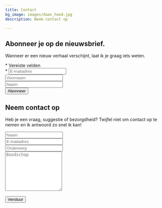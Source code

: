```yaml
---
title: Contact
bg_image: images/daan_hoed.jpg
description: Neem contact op

---
```

<!-- Begin Mailchimp Signup Form -->
<link href="//cdn-images.mailchimp.com/embedcode/classic-10_7.css" rel="stylesheet" type="text/css">
<div class="contact-form width-normal" id="mc_embed_signup">
<form action="https://daanasma.us1.list-manage.com/subscribe/post?u=7fa91ae5f5e462488f8dc4a7c&amp;id=b8f635b9dc" method="post" id="mc-embedded-subscribe-form" name="mc-embedded-subscribe-form" class="validate" target="_blank" novalidate>
    <div id="mc_embed_signup_scroll">
	<h2>Abonneer je op de nieuwsbrief.</h2>
<p>Wanneer er een nieuw verhaal verschijnt, laat ik je graag iets weten.</p>

<div class="indicates-required"><span class="asterisk">*</span> Vereiste velden</div>
<div class="mc-field-group">
	<label for="mce-EMAIL"><span class="asterisk">*</span>
</label>
	<input type="email" value="" name="EMAIL" class="required email" id="mce-EMAIL" placeholder="E-mailadres">
</div>
<div class="mc-field-group">
	<label for="mce-FNAME"></label>
	<input type="text" value="" name="FNAME" class="" id="mce-FNAME" placeholder="Voornaam">
</div>
<div class="mc-field-group">
	<label for="mce-LNAME"></label>
	<input type="text" value="" name="LNAME" class="" id="mce-LNAME" placeholder="Naam">
</div>
	<div id="mce-responses" class="clear">
		<div class="response" id="mce-error-response" style="display:none"></div>
		<div class="response" id="mce-success-response" style="display:none"></div>
	</div>  
    <div style="position: absolute; left: -5000px;" aria-hidden="true"><input type="text" name="b_7fa91ae5f5e462488f8dc4a7c_b8f635b9dc" tabindex="-1" value=""></div>
    <div class="clear"><input type="submit" value="Abonneer" name="subscribe" id="mc-embedded-subscribe" class="button"></div>
    </div>
</form>
</div>
<script type='text/javascript' src='//s3.amazonaws.com/downloads.mailchimp.com/js/mc-validate.js'></script><script type='text/javascript'>(function($) {window.fnames = new Array(); window.ftypes = new Array();fnames[0]='EMAIL';ftypes[0]='email';fnames[1]='FNAME';ftypes[1]='text';fnames[2]='LNAME';ftypes[2]='text';fnames[3]='ADDRESS';ftypes[3]='address';fnames[4]='PHONE';ftypes[4]='phone';}(jQuery));var $mcj = jQuery.noConflict(true);</script>
<!--End mc_embed_signup-->

<h2>Neem contact op</h2>
<p>Heb je een vraag, suggestie of bezorgdheid? Twijfel niet om contact op te nemen en ik antwoord zo snel ik kan!</p>

<form name="contact" class="contact-form width-normal" action="/thank-you/" method="POST" data-netlify="true"> <input type="hidden" name="form-name" value="contact" /> <!-- Text input--> <div class="form-group"> <label class="col-md-4 control-label" for="Name"></label> <div class="col-md-4"> <input id="contact-form-name" name="Name" type="text" placeholder="Naam" class="form-control input-md" required="" autocomplete="off"> </div> </div> <!-- Text input--> <div class="form-group"> <label class="col-md-4 control-label" for="Email"></label> <div class="col-md-4"> <input id="contact-form-email" name="Email" type="email" placeholder="E-mailadres" class="form-control input-md" required="" autocomplete="off"> </div> </div> <!-- Text input--> <div class="form-group"> <label class="col-md-4 control-label" for="Subject"></label> <div class="col-md-4"> <input id="contact-form-subject" name="Subject" type="text" placeholder="Onderwerp" class="form-control input-md" required="" autocomplete="off"> </div> </div> <!-- Textarea --> <div class="form-group"> <label class="col-md-4 control-label" for=""></label> <textarea class="form-control" id="contact-form-message" name="Message" placeholder="Boodschap" rows="8"></textarea> </div> <!-- Button --> <br><div class="form-group"> <button type="submit" value="Submit" id="Form-submit">Verstuur</button> </div> </form>

